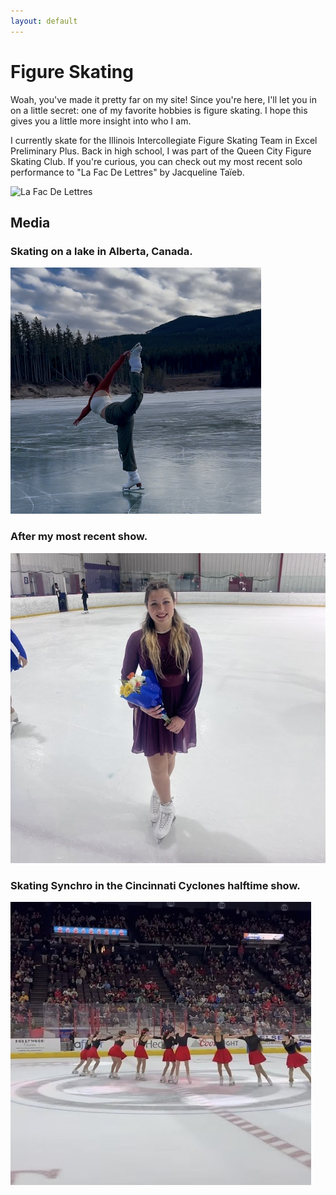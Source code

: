 ```yaml
---
layout: default
---
```


# Figure Skating

Woah, you've made it pretty far on my site! Since you're here, I'll let you in on a little secret: one of my favorite hobbies is figure skating. I hope this gives you a little more insight into who I am.

I currently skate for the Illinois Intercollegiate Figure Skating Team in Excel Preliminary Plus. Back in high school, I was part of the Queen City Figure Skating Club. If you're curious, you can check out my most recent solo performance to "La Fac De Lettres" by Jacqueline Taïeb.

![La Fac De Lettres](https://www.youtube.com/watch?v=JnfXMn1Flec)

## Media

### Skating on a lake in Alberta, Canada.
![Lake](assets/img/IMG_8950.PNG)

### After my most recent show.
![Show](assets/img/IMG_2076.jpg)

### Skating Synchro in the Cincinnati Cyclones halftime show.
![Synchro](assets/img/IMG_0408.jpg)
